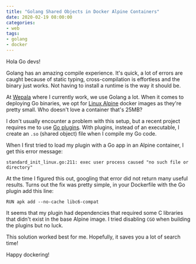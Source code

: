 ```yaml
---
title: "Golang Shared Objects in Docker Alpine Containers"
date: 2020-02-19 08:00:00
categories:
- web
tags:
- golang
- docker
---
```


Hola Go devs!

Golang has an amazing compile experience. It's quick, a lot of errors are caught because of static typing, cross-compilation is effortless and the binary just works. Not having to install a runtime is the way it should be.

At <a href="https://wepala.com" target="_blank" rel="nofollow noopener noreferrer">Wepala</a> where I currently work, we use Golang a lot. When it comes to deploying Go binaries, we opt for <a href="https://alpinelinux.org" target="_blank" rel="nofollow noopener noreferrer">Linux Alpine</a> docker images as they're pretty small. Who doesn't love a container that's 25MB?

I don't usually encounter a problem with this setup, but a recent project requires me to use <a href="https://golang.org/pkg/plugin/" target="_blank" rel="nofollow noopener noreferrer">Go plugins</a>. With plugins, instead of an executable, I create an `.so` (shared object) file when I compile my Go code.

When I first tried to load my plugin with a Go app in an Alpine container, I get this error message:

```plaintext
standard_init_linux.go:211: exec user process caused "no such file or directory"
```

At the time I figured this out, googling that error did not return many useful results. Turns out the fix was pretty simple, in your Dockerfile with the Go plugin add this line:

```console
RUN apk add --no-cache libc6-compat
```

It seems that my plugin had dependencies that required some C libraries that didn't exist in the base Alpine image. I tried disabling `CGO` when building the plugins but no luck.

This solution worked best for me. Hopefully, it saves you a lot of search time!

Happy dockering!
